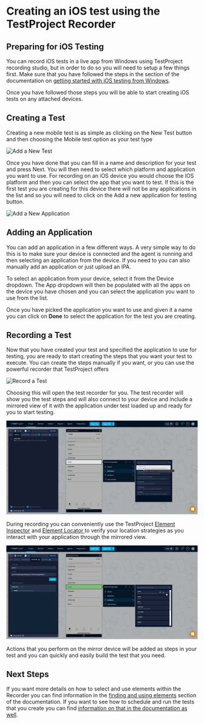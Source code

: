 # Creating an iOS test using the TestProject Recorder

## Preparing for iOS Testing

You can record iOS tests in a live app from Windows using TestProject recording studio, but in order to do so you will need to setup a few things first. Make sure that you have followed the steps in the section of the documentation on [getting started with iOS testing from Windows](getting-started-with-ios-testing/).

Once you have followed those steps you will be able to start creating iOS tests on any attached devices.&#x20;

## Creating a Test

Creating a new mobile test is as simple as clicking on the New Test button and then choosing the Mobile test option as your test type

![Add a New Test](<../../.gitbook/assets/image (255) (1).png>)

Once you have done that you can fill in a name and description for your test and press Next.  You will then need to select which platform and application you want to use. For recording on an iOS device you would choose the IOS platform and then you can select the app that you want to test.  If this is the first test you are creating for this device there will not be any applications in the list and so you will need to click on the Add a new application for testing button.

![Add a New Application](<../../.gitbook/assets/image (265).png>)

## Adding an Application

You can add an application in a few different ways. A very simple way to do this is to make sure your device is connected and the agent is running and then selecting an application from the device. If you need to you can also manually add an application or just upload an IPA.

To select an application from your device, select it from the Device dropdown. The App dropdown will then be populated with all the apps on the device you have chosen and you can select the application you want to use from the list.

Once you have picked the application you want to use and given it a name you can click on **Done** to select the application for the test you are creating.

## Recording a Test

Now that you have created your test and specified the application to use for testing, you are ready to start creating the steps that you want your test to execute.  You can create the steps manually if you want, or you can use the powerful recorder that TestProject offers

![Record a Test](<../../.gitbook/assets/image (169) (3) (1) (1).png>)

Choosing this will open the test recorder for you. The test recorder will show you the test steps and will also connect to your device and include a mirrored view of it with the application under test loaded up and ready for you to start testing.

![](<../../.gitbook/assets/image (432).png>)

During recording you can conveniently use the TestProject [Element Inspector](../finding-and-using-elements/element-inspector.md) and [Element Locator ](../finding-and-using-elements/element-locator.md)to verify your location strategies as you interact with your application through the mirrored view.

![Use the Elements Inspector to create locators based on attributes](<../../.gitbook/assets/image (431).png>)

Actions that you perform on the mirror device will be added as steps in your test and you can quickly and easily build the test that you need.&#x20;

## Next Steps

If you want more details on how to select and use elements within the Recorder you can find information in the [finding and using elements](../finding-and-using-elements/) section of the documentation. If you want to see how to schedule and run the tests that you create you can find [information on that in the documentation as well](../../schedule-and-run-tests/create-and-schedule-jobs.md).
